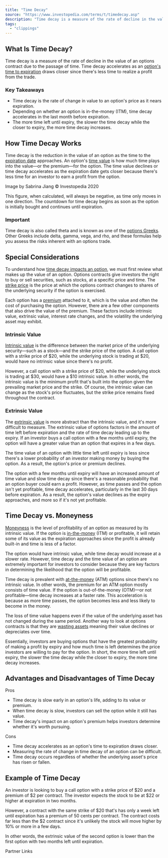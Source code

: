```yaml
---
title: "Time Decay"
source: "https://www.investopedia.com/terms/t/timedecay.asp"
description: "Time decay is a measure of the rate of decline in the value of an options contract due to the passage of time."
tags:
  - "clippings"
---
```

## What Is Time Decay?

Time decay is a measure of the rate of decline in the value of an options contract due to the passage of time. Time decay accelerates as an [option's time to expiration](https://www.investopedia.com/terms/e/expirationdate.asp) draws closer since there's less time to realize a profit from the trade.

### Key Takeaways

- Time decay is the rate of change in value to an option's price as it nears expiration.
- Depending on whether an option is in-the-money (ITM), time decay accelerates in the last month before expiration.
- The more time left until expiry, the slower the time decay while the closer to expiry, the more time decay increases.

## How Time Decay Works

Time decay is the reduction in the value of an option as the time to the [expiration date](https://www.investopedia.com/terms/e/expirationdate.asp) approaches. An option's [time value](https://www.investopedia.com/terms/t/timevalue.asp) is how much time plays into the value—or the premium—for the option. The time value declines or time decay accelerates as the expiration date gets closer because there's less time for an investor to earn a profit from the option.

Image by Sabrina Jiang © Investopedia 2020

This figure, when calculated, will always be negative, as time only moves in one direction. The countdown for time decay begins as soon as the option is initially bought and continues until expiration.

### Important

Time decay is also called theta and is known as one of the [options Greeks](https://www.investopedia.com/trading/getting-to-know-the-greeks/). Other Greeks include delta, gamma, vega, and rho, and these formulas help you assess the risks inherent with an options trade.

## Special Considerations

To understand how [time decay impacts an option](https://www.investopedia.com/ask/answers/042215/what-does-positive-theta-mean-credit-spreads.asp), we must first review what makes up the value of an option. Options contracts give investors the right to buy or sell securities, such as stocks, at a specific price and time. The [strike price](https://www.investopedia.com/terms/s/strikeprice.asp) is the price at which the options contract changes to shares of the underlying security if the option is exercised.

Each option has a [premium](https://www.investopedia.com/terms/o/option-premium.asp) attached to it, which is the value and often the cost of purchasing the option. However, there are a few other components that also drive the value of the premium. These factors include intrinsic value, extrinsic value, interest rate changes, and the volatility the underlying asset may exhibit.

### Intrinsic Value

[Intrinsic value](https://www.investopedia.com/terms/i/intrinsicvalue.asp) is the difference between the market price of the underlying security—such as a stock—and the strike price of the option. A call option with a strike price of $20, while the underlying stock is trading at $20, would have no intrinsic value since there's no profit.

However, a call option with a strike price of $20, while the underlying stock is trading at $30, would have a $10 intrinsic value. In other words, the intrinsic value is the minimum profit that's built into the option given the prevailing market price and the strike. Of course, the intrinsic value can change as the stock's price fluctuates, but the strike price remains fixed throughout the contract.

### Extrinsic Value

The [extrinsic value](https://www.investopedia.com/terms/e/extrinsicvalue.asp) is more abstract than the intrinsic value, and it's more difficult to measure. The extrinsic value of options factors in the amount of time left before expiration and the rate of time decay leading up to the expiry. If an investor buys a call option with a few months until expiry, the option will have a greater value than an option that expires in a few days.

The time value of an option with little time left until expiry is less since there's a lower probability of an investor making money by buying the option. As a result, the option's price or premium declines.

The option with a few months until expiry will have an increased amount of time value and slow time decay since there's a reasonable probability that an option buyer could earn a profit. However, as time passes and the option isn't yet profitable, time decay accelerates, particularly in the last 30 days before expiration. As a result, the option's value declines as the expiry approaches, and more so if it's not yet profitable.

## Time Decay vs. Moneyness

[Moneyness](https://www.investopedia.com/terms/m/moneyness.asp) is the level of profitability of an option as measured by its intrinsic value. If the option is [in-the-money](https://www.investopedia.com/terms/i/inthemoney.asp) (ITM) or profitable, it will retain some of its value as the expiration approaches since the profit is already built-in and time is less of a factor.

The option would have intrinsic value, while time decay would increase at a slower rate. However, time decay and the time value of an option are extremely important for investors to consider because they are key factors in determining the likelihood that the option will be profitable.

Time decay is prevalent with [at-the-money](https://www.investopedia.com/terms/a/atthemoney.asp) (ATM) options since there's no intrinsic value. In other words, the premium for an ATM option mostly consists of time value. If the option is out-of-the-money (OTM)—or not profitable—time decay increases at a faster rate. This acceleration is because as more time passes, the option becomes less and less likely to become in the money.

The loss of time value happens even if the value of the underlying asset has not changed during the same period. Another way to look at options contracts is that they are [wasting assets](https://www.investopedia.com/terms/w/wastingasset.asp) meaning their value declines or depreciates over time.

Essentially, investors are buying options that have the greatest probability of making a profit by expiry and how much time is left determines the price investors are willing to pay for the option. In short, the more time left until expiry, the slower the time decay while the closer to expiry, the more time decay increases.

## Advantages and Disadvantages of Time Decay

Pros
- Time decay is slow early in an option's life, adding to its value or premium.
- When time decay is slow, investors can sell the option while it still has value.
- Time decay's impact on an option's premium helps investors determine whether it's worth pursuing.

Cons
- Time decay accelerates as an option's time to expiration draws closer.
- Measuring the rate of change in time decay of an option can be difficult.
- Time decay occurs regardless of whether the underlying asset's price has risen or fallen.

## Example of Time Decay

An investor is looking to buy a call option with a strike price of $20 and a premium of $2 per contract. The investor expects the stock to be at $22 or higher at expiration in two months.

However, a contract with the same strike of $20 that's has only a week left until expiration has a premium of 50 cents per contract. The contract costs far less than the $2 contract since it's unlikely the stock will move higher by 10% or more in a few days.

In other words, the extrinsic value of the second option is lower than the first option with two months left until expiration.

Partner Links